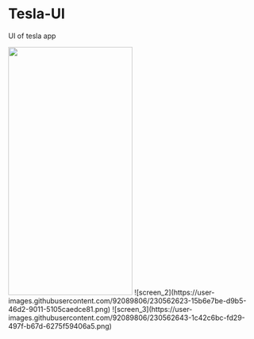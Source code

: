 # Tesla-UI
UI of tesla app


<img src="https://user-images.githubusercontent.com/92089806/230562612-6cde674c-3fa0-4f68-bf8e-3e8797a785b9.png" width="250" height="500">
![screen_2](https://user-images.githubusercontent.com/92089806/230562623-15b6e7be-d9b5-46d2-9011-5105caedce81.png)
![screen_3](https://user-images.githubusercontent.com/92089806/230562643-1c42c6bc-fd29-497f-b67d-6275f59406a5.png)
